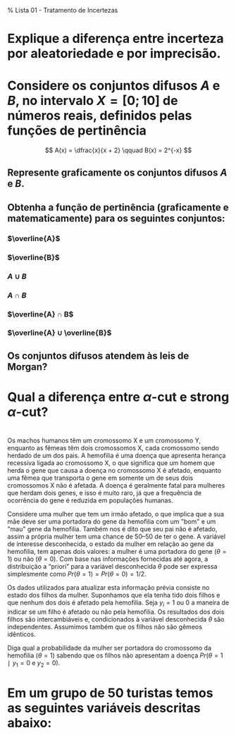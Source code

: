 % Lista 01 - Tratamento de Incertezas

# Explique a diferença entre incerteza por aleatoriedade e por imprecisão.

# Considere os conjuntos difusos $A$ e $B$, no intervalo $X=[0; 10]$ de números reais, definidos pelas funções de pertinência
    
$$
    A(x) = \dfrac{x}{x + 2} \qquad
    B(x) = 2^{-x}
$$

##  Represente graficamente os conjuntos difusos $A$ e $B$.

## Obtenha a função de pertinência (graficamente e matematicamente) para os seguintes conjuntos:

### $\overline{A}$

### $\overline{B}$

### $A ∪ B$

### $A ∩ B$

### $\overline{A} ∩ B$

### $\overline{A} ∪ \overline{B}$
    
## Os conjuntos difusos atendem às leis de Morgan?

# Qual a diferença entre $α$-cut e strong $α$-cut?

#

Os machos humanos têm um cromossomo X e um cromossomo Y, enquanto as fêmeas têm dois cromossomos X, cada cromossomo sendo herdado de um dos pais. 
A hemofilia é uma doença que apresenta herança recessiva ligada ao cromossomo X, o que significa que um homem que herda o gene que causa a doença no cromossomo X é afetado, enquanto uma fêmea que transporta o gene em somente um de seus dois cromossomos X não é afetada.
A doença é geralmente fatal para mulheres que herdam dois genes, e isso é muito raro, já que a frequência de ocorrência do gene é reduzida em populações humanas.

Considere uma mulher que tem um irmão afetado, o que implica que a sua mãe deve ser uma portadora do gene da hemofilia com um "bom" e um "mau" gene da hemofilia.
Também nos é dito que seu pai não é afetado, assim a própria mulher tem uma chance de 50–50 de ter o gene.
A variável de interesse desconhecida, o estado da mulher em relação ao gene da hemofilia, tem apenas dois valores: a mulher é uma portadora do gene $(θ = 1)$ ou não $(θ = 0)$.
Com base nas informações fornecidas até agora, a distribuição a “priori” para a variável desconhecida $θ$ pode ser expressa simplesmente como $Pr (θ = 1) = Pr (θ = 0) = 1/2$.

Os dados utilizados para atualizar esta informação prévia consiste no estado dos filhos da mulher.
Suponhamos que ela tenha tido dois filhos e que nenhum dos dois é afetado pela hemofilia.
Seja $y_i = 1$ ou $0$ a maneira de indicar se um filho é afetado ou não pela hemofilia. 
Os resultados dos dois filhos são intercambiáveis e, condicionados à variável desconhecida $θ$ são independentes. Assumimos também que os filhos não são gêmeos idênticos.

Diga qual a probabilidade da mulher ser portadora do cromossomo da hemofilia $(θ = 1)$ sabendo que os filhos não apresentam a doença $Pr(θ=1 ∣ y_1 = 0$ e $y_2 = 0)$.

# Em um grupo de 50 turistas temos as seguintes variáveis descritas abaixo:

